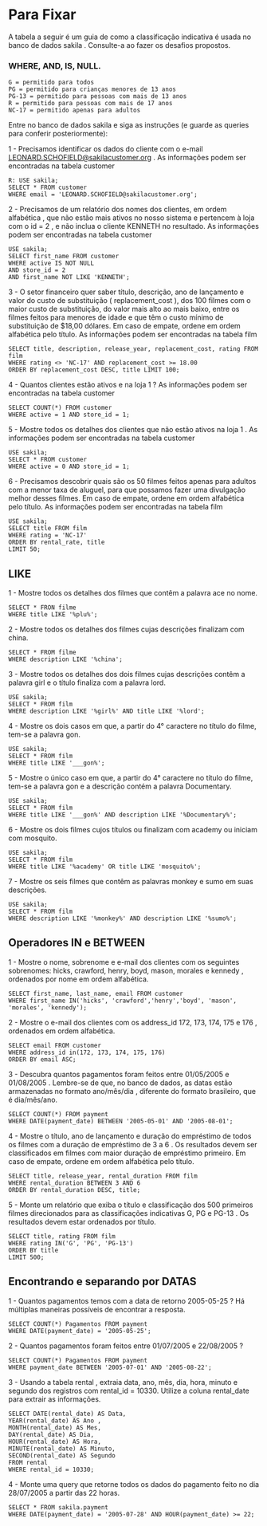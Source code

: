 # Para Fixar

A tabela a seguir é um guia de como a classificação indicativa é usada no banco de dados sakila . Consulte-a ao fazer os desafios propostos.

### WHERE, AND, IS, NULL.

```
G = permitido para todos
PG = permitido para crianças menores de 13 anos
PG-13 = permitido para pessoas com mais de 13 anos
R = permitido para pessoas com mais de 17 anos
NC-17 = permitido apenas para adultos
```

Entre no banco de dados sakila e siga as instruções (e guarde as queries para conferir posteriormente):

1 - Precisamos identificar os dados do cliente com o e-mail LEONARD.SCHOFIELD@sakilacustomer.org . As informações podem ser encontradas na tabela customer

    R: USE sakila;
    SELECT * FROM customer
    WHERE email = 'LEONARD.SCHOFIELD@sakilacustomer.org';

2 - Precisamos de um relatório dos nomes dos clientes, em ordem alfabética , que não estão mais ativos no nosso sistema e pertencem à loja com o id = 2 , e não inclua o cliente KENNETH no resultado. As informações podem ser encontradas na tabela customer

    USE sakila;
    SELECT first_name FROM customer
    WHERE active IS NOT NULL 
    AND store_id = 2
    AND first_name NOT LIKE 'KENNETH';

3 - O setor financeiro quer saber título, descrição, ano de lançamento e valor do custo de substituição ( replacement_cost ), dos 100 filmes com o maior custo de substituição, do valor mais alto ao mais baixo, entre os filmes feitos para menores de idade e que têm o custo mínimo de substituição de $18,00 dólares. Em caso de empate, ordene em ordem alfabética pelo título. As informações podem ser encontradas na tabela film

    SELECT title, description, release_year, replacement_cost, rating FROM film
    WHERE rating <> 'NC-17' AND replacement_cost >= 18.00
    ORDER BY replacement_cost DESC, title LIMIT 100;

4 - Quantos clientes estão ativos e na loja 1 ? As informações podem ser encontradas na tabela customer

    SELECT COUNT(*) FROM customer
    WHERE active = 1 AND store_id = 1;


5 - Mostre todos os detalhes dos clientes que não estão ativos na loja 1 . As informações podem ser encontradas na tabela customer

    USE sakila;
    SELECT * FROM customer
    WHERE active = 0 AND store_id = 1;

6 - Precisamos descobrir quais são os 50 filmes feitos apenas para adultos com a menor taxa de aluguel, para que possamos fazer uma divulgação melhor desses filmes. Em caso de empate, ordene em ordem alfabética pelo título. As informações podem ser encontradas na tabela film

    USE sakila;
    SELECT title FROM film
    WHERE rating = 'NC-17'
    ORDER BY rental_rate, title
    LIMIT 50;

## LIKE

1 - Mostre todos os detalhes dos filmes que contêm a palavra ace no nome.

    SELECT * FRON filme
    WHERE title LIKE '%plu%';

2 - Mostre todos os detalhes dos filmes cujas descrições finalizam com china. 

    SELECT * FROM filme
    WHERE description LIKE '%china';

3 - Mostre todos os detalhes dos dois filmes cujas descrições contêm a palavra girl e o título finaliza com a palavra lord. 

    USE sakila;
    SELECT * FROM film
    WHERE description LIKE '%girl%' AND title LIKE '%lord';

4 - Mostre os dois casos em que, a partir do 4° caractere no título do filme, tem-se a palavra gon. 

    USE sakila;
    SELECT * FROM film
    WHERE title LIKE '___gon%';

5 - Mostre o único caso em que, a partir do 4° caractere no título do filme, tem-se a palavra gon e a descrição contém a palavra Documentary. 

    USE sakila;
    SELECT * FROM film
    WHERE title LIKE '___gon%' AND description LIKE '%Documentary%';

6 - Mostre os dois filmes cujos títulos ou finalizam com academy ou iniciam com mosquito. 

    USE sakila;
    SELECT * FROM film
    WHERE title LIKE '%academy' OR title LIKE 'mosquito%';

7 - Mostre os seis filmes que contêm as palavras monkey e sumo em suas descrições.

    USE sakila;
    SELECT * FROM film
    WHERE description LIKE '%monkey%' AND description LIKE '%sumo%';

## Operadores IN e BETWEEN

1 - Mostre o nome, sobrenome e e-mail dos clientes com os seguintes sobrenomes: hicks, crawford, henry, boyd, mason, morales e kennedy , ordenados por nome em ordem alfabética.

    SELECT first_name, last_name, email FROM customer
    WHERE first_name IN('hicks', 'crawford','henry','boyd', 'mason', 'morales', 'kennedy');

2 - Mostre o e-mail dos clientes com os address_id 172, 173, 174, 175 e 176 , ordenados em ordem alfabética.

    SELECT email FROM customer
    WHERE address_id in(172, 173, 174, 175, 176)
    ORDER BY email ASC;

3 - Descubra quantos pagamentos foram feitos entre 01/05/2005 e 01/08/2005 . Lembre-se de que, no banco de dados, as datas estão armazenadas no formato ano/mês/dia , diferente do formato brasileiro, que é dia/mês/ano.

    SELECT COUNT(*) FROM payment
    WHERE DATE(payment_date) BETWEEN '2005-05-01' AND '2005-08-01';

4 - Mostre o título, ano de lançamento e duração do empréstimo de todos os filmes com a duração de empréstimo de 3 a 6 . Os resultados devem ser classificados em filmes com maior duração de empréstimo primeiro. Em caso de empate, ordene em ordem alfabética pelo título.

    SELECT title, release_year, rental_duration FROM film
    WHERE rental_duration BETWEEN 3 AND 6
    ORDER BY rental_duration DESC, title;

5 - Monte um relatório que exiba o título e classificação dos 500 primeiros filmes direcionados para as classificações indicativas G, PG e PG-13 . Os resultados devem estar ordenados por título.

    SELECT title, rating FROM film
    WHERE rating IN('G', 'PG', 'PG-13')
    ORDER BY title
    LIMIT 500;

## Encontrando e separando por DATAS

1 - Quantos pagamentos temos com a data de retorno 2005-05-25 ? Há múltiplas maneiras possíveis de encontrar a resposta.

    SELECT COUNT(*) Pagamentos FROM payment
    WHERE DATE(payment_date) = '2005-05-25';

2 - Quantos pagamentos foram feitos entre 01/07/2005 e 22/08/2005 ?

    SELECT COUNT(*) Pagamentos FROM payment
    WHERE payment_date BETWEEN '2005-07-01' AND '2005-08-22';

3 - Usando a tabela rental , extraia data, ano, mês, dia, hora, minuto e segundo dos registros com rental_id = 10330. Utilize a coluna rental_date para extrair as informações.

    SELECT DATE(rental_date) AS Data,
    YEAR(rental_date) AS Ano ,
    MONTH(rental_date) AS Mes,
    DAY(rental_date) AS Dia,
    HOUR(rental_date) AS Hora,
    MINUTE(rental_date) AS Minuto,
    SECOND(rental_date) AS Segundo
    FROM rental
    WHERE rental_id = 10330;

4 - Monte uma query que retorne todos os dados do pagamento feito no dia 28/07/2005 a partir das 22 horas.

    SELECT * FROM sakila.payment
    WHERE DATE(payment_date) = '2005-07-28' AND HOUR(payment_date) >= 22;
